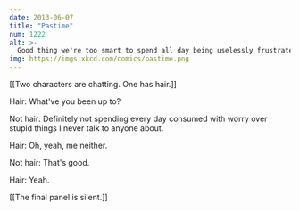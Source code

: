 ```yaml
---
date: 2013-06-07
title: "Pastime"
num: 1222
alt: >-
  Good thing we're too smart to spend all day being uselessly frustrated with ourselves. I mean, that'd be a hell of a waste, right?
img: https://imgs.xkcd.com/comics/pastime.png
---
```

[[Two characters are chatting.  One has hair.]]

Hair: What've you been up to?

Not hair: Definitely not spending every day consumed with worry over stupid things I never talk to anyone about.

Hair: Oh, yeah, me neither.

Not hair: That's good.

Hair: Yeah.

[[The final panel is silent.]]

